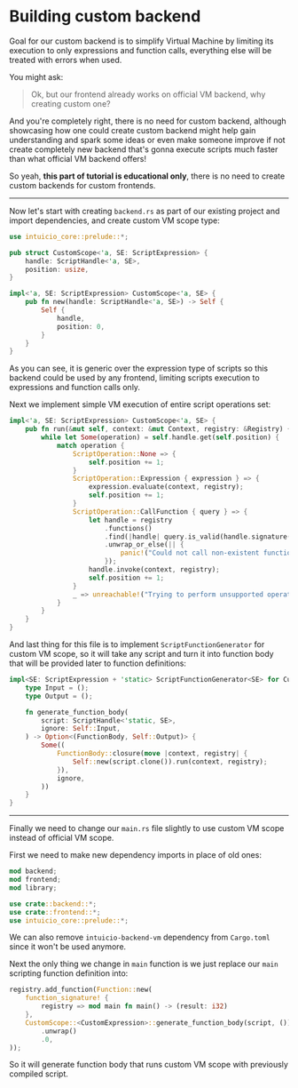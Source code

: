 # Building custom backend

Goal for our custom backend is to simplify Virtual Machine by limiting its execution to only expressions and function calls, everything else will be treated with errors when used.

You might ask:
> Ok, but our frontend already works on official VM backend, why creating custom one?

And you're completely right, there is no need for custom backend, although showcasing how one could create custom backend might help gain understanding and spark some ideas or even make someone improve if not create completely new backend that's gonna execute scripts much faster than what official VM backend offers!

So yeah, **this part of tutorial is educational only**, there is no need to create custom backends for custom frontends.

---

Now let's start with creating `backend.rs` as part of our existing project and import dependencies, and create custom VM scope type:

```rust
use intuicio_core::prelude::*;

pub struct CustomScope<'a, SE: ScriptExpression> {
    handle: ScriptHandle<'a, SE>,
    position: usize,
}

impl<'a, SE: ScriptExpression> CustomScope<'a, SE> {
    pub fn new(handle: ScriptHandle<'a, SE>) -> Self {
        Self {
            handle,
            position: 0,
        }
    }
}
```

As you can see, it is generic over the expression type of scripts so this backend could be used by any frontend, limiting scripts execution to expressions and function calls only.

Next we implement simple VM execution of entire script operations set:

```rust
impl<'a, SE: ScriptExpression> CustomScope<'a, SE> {
    pub fn run(&mut self, context: &mut Context, registry: &Registry) {
        while let Some(operation) = self.handle.get(self.position) {
            match operation {
                ScriptOperation::None => {
                    self.position += 1;
                }
                ScriptOperation::Expression { expression } => {
                    expression.evaluate(context, registry);
                    self.position += 1;
                }
                ScriptOperation::CallFunction { query } => {
                    let handle = registry
                        .functions()
                        .find(|handle| query.is_valid(handle.signature()))
                        .unwrap_or_else(|| {
                            panic!("Could not call non-existent function: {:#?}", query)
                        });
                    handle.invoke(context, registry);
                    self.position += 1;
                }
                _ => unreachable!("Trying to perform unsupported operation!"),
            }
        }
    }
}
```

And last thing for this file is to implement `ScriptFunctionGenerator` for custom VM scope, so it will take any script and turn it into function body that will be provided later to function definitions:

```rust
impl<SE: ScriptExpression + 'static> ScriptFunctionGenerator<SE> for CustomScope<'static, SE> {
    type Input = ();
    type Output = ();

    fn generate_function_body(
        script: ScriptHandle<'static, SE>,
        ignore: Self::Input,
    ) -> Option<(FunctionBody, Self::Output)> {
        Some((
            FunctionBody::closure(move |context, registry| {
                Self::new(script.clone()).run(context, registry);
            }),
            ignore,
        ))
    }
}
```

---

Finally we need to change our `main.rs` file slightly to use custom VM scope instead of official VM scope.

First we need to make new dependency imports in place of old ones:

```rust
mod backend;
mod frontend;
mod library;

use crate::backend::*;
use crate::frontend::*;
use intuicio_core::prelude::*;
```

We can also remove `intuicio-backend-vm` dependency from `Cargo.toml` since it won't be used anymore.

Next the only thing we change in `main` function is we just replace our `main` scripting function definition into:

```rust
registry.add_function(Function::new(
    function_signature! {
        registry => mod main fn main() -> (result: i32)
    },
    CustomScope::<CustomExpression>::generate_function_body(script, ())
        .unwrap()
        .0,
));
```

So it will generate function body that runs custom VM scope with previously compiled script.
